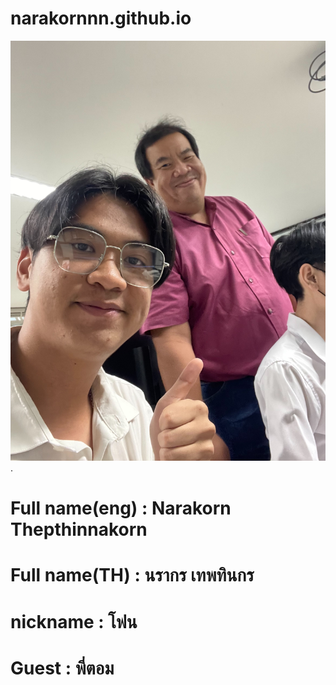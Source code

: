 # narakornnn.github.io
![alt text for screen readers](narakorn.jpg "Text to show on mouseover").
# Full name(eng) : Narakorn Thepthinnakorn
# Full name(TH) : นรากร เทพทินกร
# nickname : โฟน
# Guest : พี่ตอม
